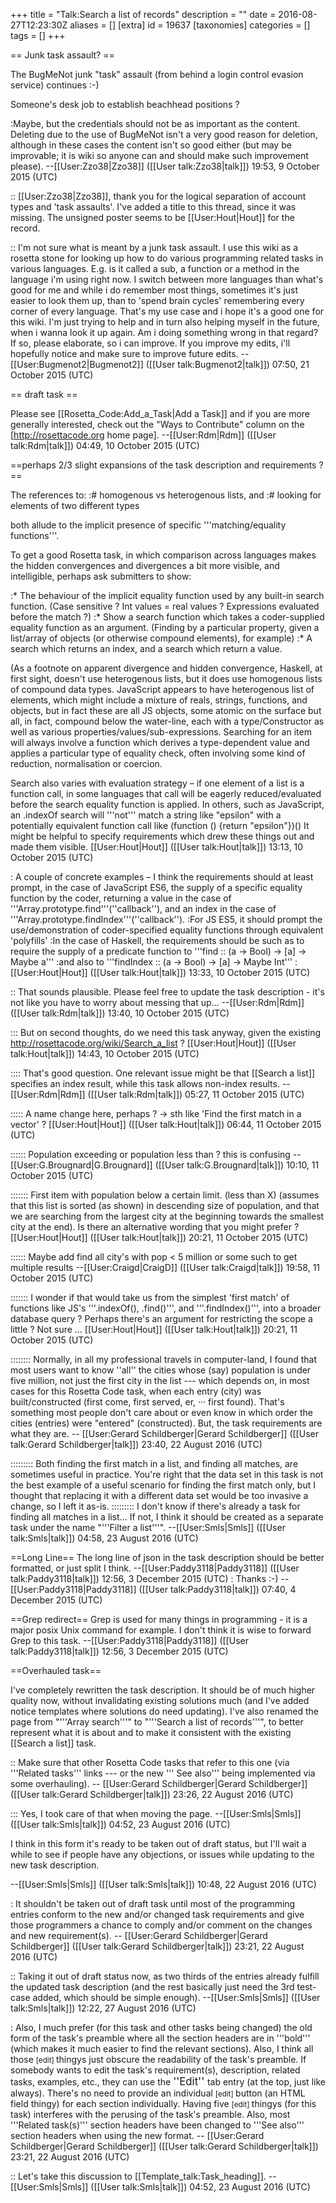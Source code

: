 +++
title = "Talk:Search a list of records"
description = ""
date = 2016-08-27T12:23:30Z
aliases = []
[extra]
id = 19637
[taxonomies]
categories = []
tags = []
+++

== Junk task assault? ==

The BugMeNot junk "task" assault (from behind a login control evasion service) continues :-) 

Someone's desk job to establish beachhead positions ?

:Maybe, but the credentials should not be as important as the content. Deleting due to the use of BugMeNot isn't a very good reason for deletion, although in these cases the content isn't so good either (but may be improvable; it is wiki so anyone can and should make such improvement please). --[[User:Zzo38|Zzo38]] ([[User talk:Zzo38|talk]]) 19:53, 9 October 2015 (UTC)

:: [[User:Zzo38|Zzo38]], thank you for the logical separation of account types and 'task assaults'. I've added a title to this thread, since it was missing. The unsigned poster seems to be [[User:Hout|Hout]] for the record.

:: I'm not sure what is meant by a junk task assault. I use this wiki as a rosetta stone for looking up how to do various programming related tasks in various languages. E.g. is it called a sub, a function or a method in the language i'm using right now. I switch between more languages than what's good for me and while i do remember most things, sometimes it's just easier to look them up, than to 'spend brain cycles' remembering every corner of every language. That's my use case and i hope it's a good one for this wiki. I'm just trying to help and in turn also helping myself in the future, when i wanna look it up again. Am i doing something wrong in that regard? If so, please elaborate, so i can improve. If you improve my edits, i'll hopefully notice and make sure to improve future edits. --[[User:Bugmenot2|Bugmenot2]] ([[User talk:Bugmenot2|talk]]) 07:50, 21 October 2015 (UTC)

== draft task ==

Please see [[Rosetta_Code:Add_a_Task|Add a Task]] and if you are more generally interested, check out the "Ways to Contribute" column on the [http://rosettacode.org home page]. --[[User:Rdm|Rdm]] ([[User talk:Rdm|talk]]) 04:49, 10 October 2015 (UTC)

==perhaps 2/3 slight expansions of the task description and requirements ?==

The references to:
:# homogenous vs heterogenous lists, and
:# looking for elements of two different types

both allude to the implicit presence of specific '''matching/equality functions'''.

To get a good Rosetta task, in which comparison across languages makes the hidden convergences and divergences a bit more visible, and intelligible, perhaps ask submitters to show:

:* The behaviour of the implicit equality function used by any built-in search function. (Case sensitive ? Int values = real values ? Expressions evaluated before the match ?)
:* Show a search function  which takes a coder-supplied equality function as an argument. (Finding by a particular property, given a list/array of objects (or otherwise compound elements), for example)
:* A search which returns an index, and a search which return a value.

(As a footnote on apparent divergence and hidden convergence, Haskell, at first sight, doesn't use heterogenous lists, but it does use homogenous lists of compound data types. JavaScript appears to have heterogenous list of elements, which might include a mixture of reals, strings, functions, and objects, but in fact these are all JS objects, some atomic on the surface but all, in fact, compound below the water-line, each with a type/Constructor as well as various properties/values/sub-expressions.  Searching for an item will always involve a function which derives a type-dependent value and applies a particular type of equality check, often involving some kind of reduction, normalisation or coercion.

Search also varies with evaluation strategy – if one element of a list is a function call, in some languages that call will be eagerly reduced/evaluated before the search equality function is applied. In others, such as JavaScript, an .indexOf search will '''not''' match a string like "epsilon" with a potentially equivalent function call like (function () {return "epsilon"})()
It might be helpful to specify requirements which drew these things out and made them visible. [[User:Hout|Hout]] ([[User talk:Hout|talk]]) 13:13, 10 October 2015 (UTC)

: A couple of concrete examples – I think the requirements should at least prompt, in the case of JavaScript ES6,  the supply of a specific equality function by the coder, returning a value in the case of '''Array.prototype.find'''(''callback''), and an index in the case of '''Array.prototype.findIndex'''(''callback''). 
:For JS ES5, it should prompt the use/demonstration of coder-specified equality functions through equivalent 'polyfills'
:In the case of Haskell, the requirements should be such as to require the supply of a predicate function to '''find :: (a -> Bool) -> [a] -> Maybe a'''
:and also to '''findIndex :: (a -> Bool) -> [a] -> Maybe Int'''
: [[User:Hout|Hout]] ([[User talk:Hout|talk]]) 13:33, 10 October 2015 (UTC)

:: That sounds plausible. Please feel free to update the task description - it's not like you have to worry about messing that up... --[[User:Rdm|Rdm]] ([[User talk:Rdm|talk]]) 13:40, 10 October 2015 (UTC)

::: But on second thoughts, do we need this task anyway, given the existing http://rosettacode.org/wiki/Search_a_list ? [[User:Hout|Hout]] ([[User talk:Hout|talk]]) 14:43, 10 October 2015 (UTC)

:::: That's good question. One relevant issue might be that [[Search a list]] specifies an index result, while this task allows non-index results. --[[User:Rdm|Rdm]] ([[User talk:Rdm|talk]]) 05:27, 11 October 2015 (UTC)

::::: A name change here, perhaps ? -> sth like 'Find the first match in a vector' ? [[User:Hout|Hout]] ([[User talk:Hout|talk]]) 06:44, 11 October 2015 (UTC)

:::::: Population exceeding or population less than ? this is confusing --[[User:G.Brougnard|G.Brougnard]] ([[User talk:G.Brougnard|talk]]) 10:10, 11 October 2015 (UTC)

::::::: First item with population below a certain limit. (less than X) (assumes that this list is sorted (as shown) in descending size of population, and that we are searching from the largest city at the beginning towards the smallest city at the end). Is there an alternative wording that you might prefer ? [[User:Hout|Hout]] ([[User talk:Hout|talk]]) 20:21, 11 October 2015 (UTC)

:::::: Maybe add find all city's with pop < 5 million or some such to get multiple results --[[User:Craigd|CraigD]] ([[User talk:Craigd|talk]]) 19:58, 11 October 2015 (UTC)

::::::: I wonder if that would take us from the simplest 'first match' of functions like JS's   '''.indexOf(), .find()''', and '''.findIndex()''', into a broader database query ? Perhaps there's an argument for restricting the scope a little ? Not sure …  [[User:Hout|Hout]] ([[User talk:Hout|talk]]) 20:21, 11 October 2015 (UTC)

:::::::: Normally, in all my professional travels in computer-land, I found that most users want to know   ''all''   the cities whose (say) population is under five million, not just the first city in the list --- which depends on, in most cases for this Rosetta Code task, when each entry (city) was built/constructed    (first come, first served, er, ··· first found).   That's something most people don't care about or even know in which order the cities (entries) were "entered" (constructed).   But, the task requirements are what they are.   -- [[User:Gerard Schildberger|Gerard Schildberger]] ([[User talk:Gerard Schildberger|talk]]) 23:40, 22 August 2016 (UTC)

::::::::: Both finding the first match in a list, and finding all matches, are sometimes useful in practice. You're right that the data set in this task is not the best example of a useful scenario for finding the first match only, but I thought that replacing it with a different data set would be too invasive a change, so I left it as-is.
::::::::: I don't know if there's already a task for finding all matches in a list... If not, I think it should be created as a separate task under the name "'''Filter a list'''". --[[User:Smls|Smls]] ([[User talk:Smls|talk]]) 04:58, 23 August 2016 (UTC)

==Long Line==
The long line of json in the task description should be better formatted, or just split I think. --[[User:Paddy3118|Paddy3118]] ([[User talk:Paddy3118|talk]]) 12:56, 3 December 2015 (UTC)
: Thanks :-)
--[[User:Paddy3118|Paddy3118]] ([[User talk:Paddy3118|talk]]) 07:40, 4 December 2015 (UTC)

==Grep redirect==
Grep is used for many things in programming - it is a major posix Unix command for example. I don't think it is wise to forward Grep to this task. --[[User:Paddy3118|Paddy3118]] ([[User talk:Paddy3118|talk]]) 12:56, 3 December 2015 (UTC)

==Overhauled task==

I've completely rewritten the task description. It should be of much higher quality now, without invalidating existing solutions much (and I've added notice templates where solutions do need updating). I've also renamed the page from "'''Array search'''" to "'''Search a list of records'''", to better represent what it is about and to make it consistent with the existing [[Search a list]] task.


:: Make sure that other Rosetta Code tasks that refer to this one   (via '''Related tasks''' links --- or the new   ''' See also'''   being implemented via some overhauling).   -- [[User:Gerard Schildberger|Gerard Schildberger]] ([[User talk:Gerard Schildberger|talk]]) 23:26, 22 August 2016 (UTC)

::: Yes, I took care of that when moving the page. --[[User:Smls|Smls]] ([[User talk:Smls|talk]]) 04:52, 23 August 2016 (UTC)

I think in this form it's ready to be taken out of draft status, but I'll wait a while to see if people have any objections, or issues while updating to the new task description.

--[[User:Smls|Smls]] ([[User talk:Smls|talk]]) 10:48, 22 August 2016 (UTC)

: It shouldn't be taken out of draft task until most of the programming entries conform to the new and/or changed task requirements and give those programmers a chance to comply and/or comment on the changes and new requirement(s).   -- [[User:Gerard Schildberger|Gerard Schildberger]] ([[User talk:Gerard Schildberger|talk]]) 23:21, 22 August 2016 (UTC)

:: Taking it out of draft status now, as two thirds of the entries already fulfill the updated task description (and the rest basically just need the 3rd test-case added, which should be simple enough). --[[User:Smls|Smls]] ([[User talk:Smls|talk]]) 12:22, 27 August 2016 (UTC)

: Also, I much prefer   (for this task and other tasks being changed)   the old form of the task's preamble where all the section headers are in '''bold'''   (which makes it much easier to find the relevant sections).   Also, I think all those   <small> [edit] </small>   thingys just obscure the readability of the task's preamble.   If somebody wants to edit the task's requirement(s), description, related tasks, examples, etc.,   they can use the   <big> ''Edit'' </big>   tab entry   (at the top, just like always).   There's no need to provide an individual   <small> [edit] </small>   button (an HTML field thingy)   for each section individually.   Having five   <small> [edit] </small>   thingys (for this task) interferes with the perusing of the task's preamble.   Also, most     '''Related task(s)'''     section headers have been changed to     '''See also'''     section headers when using the new format.   -- [[User:Gerard Schildberger|Gerard Schildberger]] ([[User talk:Gerard Schildberger|talk]]) 23:21, 22 August 2016 (UTC)

:: Let's take this discussion to [[Template_talk:Task_heading]]. --[[User:Smls|Smls]] ([[User talk:Smls|talk]]) 04:52, 23 August 2016 (UTC)
